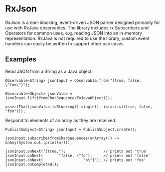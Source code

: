 RxJson
======

RxJson is a non-blocking, event-driven JSON parser designed primarily for use with RxJava observables.
The library includes rx Subscribers and Operators for common uses, e.g. reading JSON into an in-memory representation.
RxJava is not required to use the library, custom event handlers can easily be written to support other use cases.

Examples
--------

Read JSON from a String as a Java object:

```
Observable<String> jsonInput = Observable.from("[true, false, \"foo\"]");

Observable<Object> jsonValue = jsonInput.lift(fromCharSequencesToJavaObject());

assertThat(jsonValue.toBlocking().single(), is(asList(true, false, "foo")));
```

Respond to elements of an array as they are received:

```
PublishSubject<String> jsonInput = PublishSubject.create();

jsonInput.subscribe(fromCharSequences(onArray(() -> onAny(System.out::println))));

jsonInput.onNext("[true,");                 // prints out 'true'
jsonInput.onNext(       "false, \"fo");     // prints out 'false'
jsonInput.onNext(                  "o\"]"); // prints out 'foo'
jsonInput.onCompleted();
```
